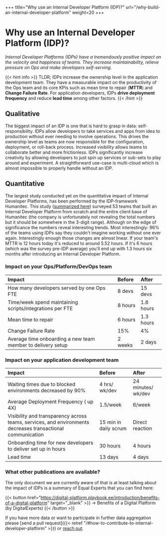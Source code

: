 +++
title="Why use an Internal Developer Platform (IDP)?"
url="/why-build-an-internal-developer-platform"
weight=20
+++

# Why use an Internal Developer Platform (IDP)?

_Internal Developer Platforms (IDPs) have a tremendously positive impact on the velocity and happiness of teams. They increase maintainability, relieve pressure on Ops and make developers self-serving._

{{< hint info >}}
TLDR;  IDPs increase the ownership level in the application development team. They have a measurable impact on the productivity of the Ops team and its core KPIs such as mean time to repair (**MTTR**) and **Change Failure Rate**. For application developers, IDPs **drive deployment frequency** and reduce **lead time** among other factors. 
{{< /hint >}}

## Qualitative

The biggest impact of an IDP is one that is hard to grasp in data: self-responsibility. IDPs allow developers to take services and apps from idea to production without ever needing to involve operations. This drives the ownership level as teams are now responsible for the configuration, deployment, or roll-back process. Increased visibility allows teams to collaborate better and more frictionless. IDPs significantly increase creativity by allowing developers to just spin up services or sub-sets to play around and experiment. A straightforward use-case is multi-cloud which is almost impossible to properly handle without an IDP.

## Quantitative

The largest study conducted yet on the quantitative impact of Internal Developer Platforms, has been performed by the IDP-framework Humanitec. This study ([summarized here](https://humanitec.com/blog/impact-of-internal-developer-platforms)) surveyed 53 teams that built an Internal Developer Platform from scratch and the entire client base of Humanitec (the company is unfortunately not revealing the total numbers but it should be somewhere in the 3-digit range). Although on the edge of significance the numbers reveal interesting trends. Most interestingly: 96% of the teams using IDPs say they couldn't imagine working without one ever again. Interestingly enough those changes are almost linear. If your team's MTTR is 12 hours today it's reduced to around 5.52 hours. If it's 6 hours (which was the survey pre-IDP average) you'll end up with 1.3 hours six months after introducing an Internal Developer Platform.

### Impact on your Ops/Platform/DevOps team

| Impact | Before | After |
| :--- | :--- | :--- |
| How many developers served by one Ops FTE | 8 devs | 15 devs |
| Time/week spend maintaining scripts/integrations per FTE | 8 hours | 1.6 hours |
| Mean time to repair | 6 hours | 1.3 hours |
| Change Failure Rate | 15% | 4% |
| Average time onboarding a new team member to delivery setup | 2 weeks | 2 days |

### Impact on your application development team

| Impact  | Before | After |
| :--- | :--- | :--- |
| Waiting times due to blocked environments decreased by 90% | 4 hrs/ wk/dev | 24 minutes/ wk/dev |
| Average Deployment Frequency ( up 4X) | 1.5/week | 6/week |
| Visibility and transparency across teams, services, and environments decreases transactional communication | 15 min in daily scrum | Direct reaction |
| Onboarding time for new developers to deliver set up in hours | 30 hours | 4 hours |
| Lead time | 13 days | 4 days |

### What other publications are available?

The only document we are currently aware of that is at least talking about the impact of IDPs is a summary of Equal Experts that you can find here:

{{< button href="https://digital-platform.playbook.ee/introduction/benefits-of-a-digital-platform" target="_blank" >}}
-> Benefits of a Digital Platform (by DigitalExperts)
{{< /button >}}

If you have more data or want to participate in further data aggregation please [send a pull request]({{< relref "/#how-to-contribute-to-internal-developer-platform" >}}) or [reach out](mailto:info@internaldeveloperplatform.org).
